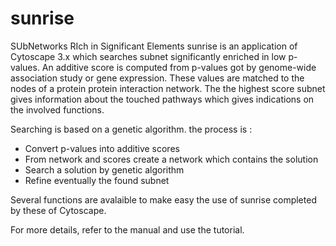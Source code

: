 # sunrise
SUbNetworks RIch in Significant Elements
sunrise is an application of Cytoscape 3.x which searches subnet significantly enriched in
low p-values. An additive score is computed from p-values got by genome-wide association
study or gene expression. These values are matched to the nodes of a protein protein
interaction network. The the highest score subnet gives information about the touched
pathways which gives indications on the involved functions.

Searching is based on a genetic algorithm. the process is :
- Convert p-values into additive scores
- From network and scores create a network which contains the solution
- Search a solution by genetic algorithm
- Refine eventually the found subnet

Several functions are avalaible to make easy the use of sunrise completed by these of Cytoscape.

For more details, refer to the manual and use the tutorial.
